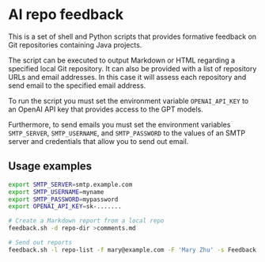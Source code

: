 # AI repo feedback

This is a set of shell and Python scripts that provides formative
feedback on Git repositories containing Java projects.

The script can be executed to output Markdown or HTML regarding
a specified local Git repository.
It can also be provided with a list of repository URLs and email addresses.
In this case it will assess each repository and send email to the
specified email address.

To run the script you must set the environment variable `OPENAI_API_KEY`
to an OpenAI API key that provides access to the GPT models.

Furthermore, to send emails you must set the environment variables
`SMTP_SERVER`, `SMTP_USERNAME`, and `SMTP_PASSWORD` to the values
of an SMTP server and credentials that allow you to send out email.

## Usage examples

```sh
export SMTP_SERVER=smtp.example.com
export SMTP_USERNAME=myname
export SMTP_PASSWORD=mypassword
export OPENAI_API_KEY=sk-.......

# Create a Markdown report from a local repo
feedback.sh -d repo-dir >comments.md

# Send out reports 
feedback.sh -l repo-list -f mary@example.com -F 'Mary Zhu' -s Feedback
```
